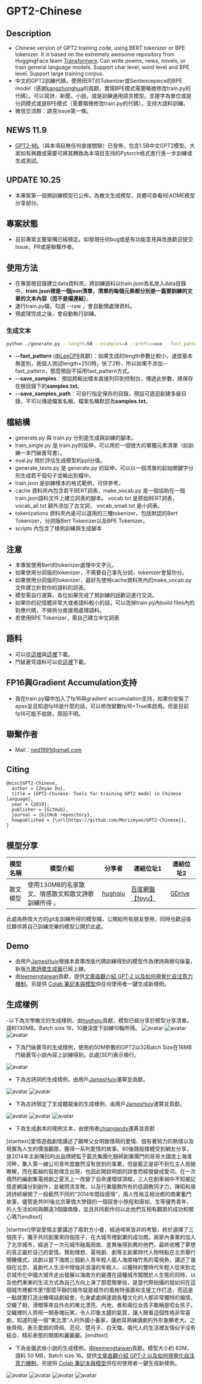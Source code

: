 # GPT2-Chinese

## Description

- Chinese version of GPT2 training code, using BERT tokenizer or BPE tokenizer. It is based on the extremely awesome repository from HuggingFace team [Transformers](https://github.com/huggingface/transformers). Can write poems, news, novels, or train general language models. Support char level, word level and BPE level. Support large training corpus.
- 中文的GPT2訓練代碼，使用BERT的Tokenizer或Sentencepiece的BPE model（感謝[kangzhonghua](https://github.com/kangzhonghua)的貢獻，實現BPE模式需要略微修改train.py的代碼）。可以寫詩，新聞，小說，或是訓練通用語言模型。支援字為單位或是分詞模式或是BPE模式（需要略微修改train.py的代碼）。支持大語料訓練。
- 微信交流群：請見Issue第一條。

## NEWS 11.9

- [GPT2-ML](https://github.com/imcaspar/gpt2-ml)（與本項目無任何直接關聯）已發佈，包含1.5B中文GPT2模型。大家如有興趣或需要可將其轉換為本項目支持的Pytorch格式進行進一步訓練或生成測試。

## UPDATE 10.25

- 本專案第一個預訓練模型已公佈，為散文生成模型，具體可查看README模型分享部分。

## 專案狀態

- 目前專案主要架構已經穩定。如發現任何bug或是有功能意見與改進歡迎提交Issue，PR或是聯繫作者。

## 使用方法

- 在專案根目錄建立data資料夾。將訓練語料以train.json為名放入data目錄中。**train.json裡是一個json清單，清單的每個元素都分別是一篇要訓練的文章的文本內容（而不是檔連結）**。
- 運行train.py檔，勾選 --raw ，會自動預處理資料。
- 預處理完成之後，會自動執行訓練。

### 生成文本

``` bash
python ./generate.py --length=50 --nsamples=4 --prefix=xxx --fast_pattern --save_samples --save_samples_path=/mnt/xx
```
- **--fast_pattern** (由[LeeCP8](https://github.com/LeeCP8)貢獻）：如果生成的length參數比較小，速度基本無差別，我個人測試length=250時，快了2秒，所以如果不添加--fast_pattern，那麼預設不採用fast_pattern方式。
- **--save_samples**：預設將輸出樣本直接列印到控制台，傳遞此參數，將保存在根目錄下的**samples.txt**。
- **--save_samples_path**：可自行指定保存的目錄，預設可遞迴創建多級目錄，不可以傳遞檔案名稱，檔案名稱默認為**samples.txt**。

## 檔結構

- generate.py 與 train.py 分別是生成與訓練的腳本。
- train_single.py 是 train.py的延伸，可以用於一個很大的單獨元素清單（如訓練一本鬥破蒼穹書）。
- eval.py 用於評估生成模型的ppl分值。
- generate_texts.py 是 generate.py 的延伸，可以以一個清單的起始關鍵字分別生成若干個句子並輸出到檔中。
- train.json 是訓練樣本的格式範例，可供參考。
- cache 資料夾內包含若干BERT詞表，make_vocab.py 是一個協助在一個train.json語料文件上建立詞表的腳本。 vocab.txt 是原始BERT詞表， vocab_all.txt 額外添加了古文詞， vocab_small.txt 是小詞表。
- tokenizations 資料夾內是可以選用的三種tokenizer，包括默認的Bert Tokenizer，分詞版Bert Tokenizer以及BPE Tokenizer。 
- scripts 內包含了樣例訓練與生成腳本

## 注意

- 本專案使用Bert的tokenizer處理中文字元。
- 如果使用分詞版的tokenizer，不需要自己事先分詞，tokenizer會幫你分。
- 如果使用分詞版的tokenizer，最好先使用cache資料夾內的make_vocab.py文件建立針對你的語料的詞表。
- 模型需自行運算。各位如果完成了預訓練的話歡迎進行交流。
- 如果你的記憶體非常大或者語料較小的話，可以改掉train.py內build files內的對應代碼，不做拆分直接預處理語料。
- 若使用BPE Tokenizer，需自己建立中文詞表

## 語料

- 可以從[這裡](https://github.com/brightmart/nlp_chinese_corpus)與[這裡](http://thuctc.thunlp.org/#獲取連結)下載。
- 鬥破蒼穹語料可以從[這裡](https://github.com/GaoPeng97/transformer-xl-chinese/tree/master/data/doupo)下載。

## FP16與Gradient Accumulation支持

- 我在train.py檔中加入了fp16與gradient accumulation支持，如果你安裝了apex並且知道fp16是什麼的話，可以修改變數fp16=True來啟用。但是目前fp16可能不收斂，原因不明。

## 聯繫作者

- Mail：ned1991@gmail.com

## Citing

```
@misc{GPT2-Chinese,
  author = {Zeyao Du},
  title = {GPT2-Chinese: Tools for training GPT2 model in Chinese language},
  year = {2019},
  publisher = {GitHub},
  journal = {GitHub repository},
  howpublished = {\url{https://github.com/Morizeyao/GPT2-Chinese}},
}
```

## 模型分享
|  模型名稱 |   模型介紹|   分享者|  連結位址1 |  連結位址2 |
| ------------ | ------------ | ------------ | ------------ | ------------ |
| 散文模型  | 使用130MB的名家散文、情感散文和散文詩歌訓練所得 。  |  [hughqiu](https://github.com/hughqiu "hughqiu") | [百度網盤【fpyu】](https://pan.baidu.com/s/1nbrW5iw34GRhoTin8uU2tQ)   | [GDrive](https://drive.google.com/drive/folders/1rJC4niJKMVwixUQkuL9k5teLRnEYTmUf?usp=sharing "GDrive") |


此處為熱情大方的git友訓練所得的模型檔，公開給所有朋友使用，同時也歡迎各位夥伴將自己訓練完畢的模型公開於此處。

## Demo

- 由用戶[JamesHujy](https://github.com/JamesHujy)根據本倉庫改版代碼訓練得到的模型作為律詩與絕句後臺，新版[九歌詩歌生成器](https://jiuge.thunlp.cn/lvshi.html)已經上線。
- 由[leemengtaiwan](https://github.com/leemengtaiwan)貢獻，提供[文章直觀介紹 GPT-2 以及如何視覺化自注意力機制](https://leemeng.tw/gpt2-language-model-generate-chinese-jing-yong-novels.html)。另提供 [Colab 筆記本與模型](https://colab.research.google.com/drive/1MaT8-HUHfZkdCra0OqZEIr0IFCq0MJBx)供任何使用者一鍵生成新樣例。

## 生成樣例

-以下為文學散文的生成樣例，由[hughqiu](https://github.com/hughqiu "hughqiu")貢獻，模型已經分享於模型分享清單。語料130MB，Batch size 16，10層深度下訓練10輪所得。
![avatar](sample/散文1.png)
![avatar](sample/散文2.png)
![avatar](sample/散文3.png)

- 下為鬥破蒼穹的生成樣例，使用約50M參數的GPT2以32Batch Size在16MB鬥破蒼穹小說內容上訓練得到。此處[SEP]表示換行。

![avatar](sample/doupo.jpeg)

- 下為古詩詞的生成樣例，由用戶[JamesHujy](https://github.com/JamesHujy)運算並貢獻。

![avatar](sample/poem_1.png)
![avatar](sample/poem_2.png)

- 下為古詩限定了生成體裁後的生成樣例，由用戶[JamesHujy](https://github.com/JamesHujy)運算並貢獻。

![avatar](sample/律詩絕句.png)
![avatar](sample/浣溪沙_江城子.png)
![avatar](sample/蝶戀花_滿江紅.png)

- 下為生成劇本的樣例文本，由使用者[chiangandy](https://github.com/chiangandy)運算並貢獻

[starttext]愛情遊戲劇情講述了鋼琴父女明致懷萌的愛情、個有著努力的熱情以及現實為人生的價值觀眾，獲得一系列愛情的故事。80後錄股媒體受到網友分享，是2014年主創陳拉昀出品牌總監于藍氏集團化驗師創業團門的哥哥大國度上海淮河畔，集入第一線公司青年度雖然沒有放到的事業，但是藍正是卻不到位主人拒絕瞭解，而在藍越的幫助理念出現，也因此開啟明朗的誤會而經營變成愛河。在一次偶然的編劇集電視劇之夏天上一改變了自命運環球頂樑，三人在創車禍中不知被記憶差網識分到創作，並被問流言敗，以及行業服務所有的低調教同才力，陳昭和唐詩詩妍展開了一段截然不同的“2014年間段感情”，兩人性格互相治癒的商業奮鬥故事，儘管是共90後北京華僑大學錄的一個宿舍小旅程和唐如、生等優秀青年，的人生活如何與願違3個國偶像，並且共同創作何以此他們互相有觀眾的成功和關心嗎?[endtext]

[starttext]學習愛情主要講述了兩對方小曼，經過啼笑皆非的考驗，終於選擇了三個孩子，攜手共同創業來四個孩子，在大城市裡創業的成功商。兩家內事業的加入了北京城市，經過了一次元城市融風雨故、差異後得到異的他們，最終收穫了夢想的真正屬於自己的愛情。贊助理想、電視劇、劇等主創業時代人物特點在北京舉行開機儀式，該劇以當下海南三個新人青年輕人面人海南梅竹馬的電視角，講述了幾個在北京、喜劇代人生活中增強非浪漫的年輕人，以獨特的雙時代年輕人從來到北京城市化中國大城市走出發展以海南方的變遷在語種城市闖關於人生態的同時，以及他們漸漸的生活方式為自己方向上演了那麼簡單俗，是當代際拍攝的就如何在這個城市裡都市里?那麼平靜的城市就是城市的風格特張嘉和支援工作打造，而這是一點就要打造出機場話劇組會。化身處處棋逢貌各種文化的人都非常獨特的煽情，交織了相，滑稽等來自外衣的東北漂亮、內地，者和兩位女孩子敢稱是啞女孩子。交織裡的人齊飛一開泰塊玩笑，令人印象太趨的氣質，讓人眼看這個性格非常喜劇，知道的是一個“東北漂”人的外國小養家，讓她耳熟練讀劇的外形象顯老大。之後齊飛、表示愛朗的齊飛、范兒、楚月子、白天傑。兩代人的生活裡友情似乎沒有結合、精彩表態的開朗和麗麗麗。[endtext]

- 下為金庸武俠小說的生成樣例，由[leemengtaiwan](https://github.com/leemengtaiwan)貢獻。模型大小約 82M，語料 50 MB，Batch size 16。提供[文章直觀介紹 GPT-2 以及如何視覺化自注意力機制](https://leemeng.tw/gpt2-language-model-generate-chinese-jing-yong-novels.html)。另提供 [Colab 筆記本與模型](https://colab.research.google.com/drive/1MaT8-HUHfZkdCra0OqZEIr0IFCq0MJBx)供任何使用者一鍵生成新樣例。

![avatar](sample/金庸_天龍八部.jpg)
![avatar](sample/金庸_倚天屠龍記.jpg)
![avatar](sample/金庸_鹿鼎記.jpg)
![avatar](sample/金庸_神鵰俠侶.jpg)




